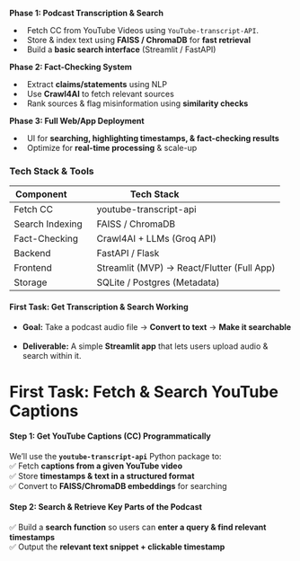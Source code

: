 **Phase 1: Podcast Transcription & Search**

-   Fetch CC from YouTube Videos using `YouTube-transcript-API`. 
-   Store & index text using **FAISS / ChromaDB** for **fast retrieval**
-   Build a **basic search interface** (Streamlit / FastAPI)

 **Phase 2: Fact-Checking System**

-   Extract **claims/statements** using NLP
-   Use **Crawl4AI** to fetch relevant sources
-   Rank sources & flag misinformation using **similarity checks**

 **Phase 3: Full Web/App Deployment**

-   UI for **searching, highlighting timestamps, & fact-checking results**
-   Optimize for **real-time processing** & scale-up

### **Tech Stack & Tools**

| Component         | Tech Stack                          |
|-------------------|-------------------------------------|
| Fetch CC    		| youtube-transcript-api              |
| Search Indexing   | FAISS / ChromaDB                   |
| Fact-Checking     | Crawl4AI + LLMs (Groq API)         |
| Backend           | FastAPI / Flask                    |
| Frontend          | Streamlit (MVP) → React/Flutter (Full App) |
| Storage           | SQLite / Postgres (Metadata)       |


#### **First Task: Get Transcription & Search Working**

- **Goal:** Take a podcast audio file → **Convert to text** → **Make it searchable**  
- **Deliverable:** A simple **Streamlit app** that lets users upload audio & search within it.


# First Task: Fetch & Search YouTube Captions

#### **Step 1: Get YouTube Captions (CC) Programmatically**

We’ll use the **`youtube-transcript-api`** Python package to:  
✅ Fetch **captions from a given YouTube video**  
✅ Store **timestamps & text in a structured format**  
✅ Convert to **FAISS/ChromaDB embeddings** for searching

#### **Step 2: Search & Retrieve Key Parts of the Podcast**

✅ Build a **search function** so users can **enter a query & find relevant timestamps**  
✅ Output the **relevant text snippet + clickable timestamp**